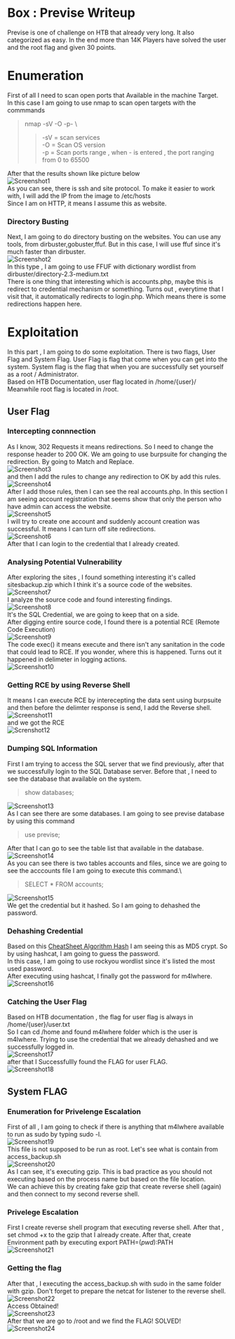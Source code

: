 # Box : Previse Writeup
Previse is one of challenge on HTB that already very long. It also categorized as easy. In the end more than 14K Players have solved the user and the root flag and given 30 points.
# Enumeration
First of all I need to scan open ports that Available in the machine Target.\
In this case I am going to use nmap to scan open targets with the commmands
> nmap -sV -O -p- <IP Targets> \
>> -sV = scan services\
>> -O = Scan OS version\
>> -p = Scan ports range , when - is entered , the port ranging from 0 to 65500
> 
After that the results shown like picture below\
![Screenshot1](https://i.imgur.com/mp7F7My.png)\
As you can see, there is ssh and site protocol. To make it easier to work with, I will add the IP from the image to /etc/hosts \
Since I am on HTTP, it means I assume this as website.
&nbsp;
### Directory Busting
Next, I am going to do directory busting on the websites. You can use any tools, from dirbuster,gobuster,ffuf. But in this case, I will use ffuf since it's much faster than dirbuster.\
![Screenshot2](https://i.imgur.com/4RzUNjw.png)\
In this type , I am going to use FFUF with dictionary wordlist from dirbuster/directory-2.3-medium.txt\
There is one thing that interesting which is accounts.php, maybe this is redirect to credential mechanism or something. Turns out , everytime that I visit that, it automatically redirects to login.php. Which means there is some redirections happen here.
# Exploitation
In this part , I am going to do some exploitation. There is two flags, User Flag and System Flag. User Flag is flag that come when you can get into the system. System flag is the flag that when you are successfully set yourself as a root / Administrator.\
Based on HTB Documentation, user flag located in /home/{user}/ \
Meanwhile root flag is located in /root.
## User Flag
### Intercepting connnection
As I know, 302 Requests it means redirections. So I need to change the response header to 200 OK. We am going to use burpsuite for changing the redirection. By going to Match and Replace.\
![Screenshot3](https://i.imgur.com/WGo57gg.png)\
and then I add the rules to change any redirection to OK by add this rules.\
![Screenshot4](https://i.imgur.com/nv68RF9.png)\
After I add those rules, then I can see the real accounts.php. In this section I am seeing account registration that seems show that only the person who have admin can access the website.\
![Screenshot5](https://i.imgur.com/VKhPxlK.png)\
I will try to create one account and suddenly account creation was successful. It means I can turn off site redirections.\
![Screenshot6](https://i.imgur.com/9IiPdvE.png)\
After that I can login to the credential that I already created.
&nbsp;
### Analysing Potential Vulnerability
After exploring the sites , I found something interesting it's called sitesbackup.zip which I think it's a source code of the websites.\
![Screenshot7](https://i.imgur.com/tJToyII.png)\
I analyze the source code and found interesting findings.\
![Screenshot8](https://i.imgur.com/KchJBRd.png)\
It's the SQL Credential, we are going to keep that on a side.\
After digging entire source code, I found there is a potential RCE (Remote Code Execution)\
![Screenshot9](https://i.imgur.com/a5Bdjw3.png)\
The code exec() it means execute and there isn't any sanitation in the code that could lead to RCE. If you wonder, where this is happened. Turns out it happened in delimeter in logging actions.\
![Screenshot10](https://i.imgur.com/0FMyiR3.png)
### Getting RCE by using Reverse Shell
It means I can execute RCE by interecepting the data sent using burpsuite and then before the delimter response is send, I add the Reverse shell.\
![Screenshot11](https://i.imgur.com/XAyG3TM.png)\
and we got the RCE\
![Screnshot12](https://i.imgur.com/P6zNXkz.png)
### Dumping SQL Information
First I am trying to access the SQL server that we find previously, after that we successfully login to the SQL Database server. Before that , I need to see the database that available on the system. 
> show databases;
> 
![Screenshot13](https://i.imgur.com/3mvczqT.png)\
As I can see there are some databases. I am going to see previse database by using this command
> use previse;
>
After that I can go to see the table list that available in the database.\
![Screenshot14](https://i.imgur.com/eo4ia7a.png)\
As you can see there is two tables accounts and files, since we are going to see the acccounts file I am going to execute this command.\
> SELECT * FROM accounts;
>
![Screenshot15](https://i.imgur.com/nGuoOqH.png)\
We get the credential but it hashed. So I am going to dehashed the password.
### Dehashing Credential
Based on this [CheatSheet Algorithm Hash](https://hashcat.net/wiki/doku.php?id=example_hashes) I am seeing this as MD5 crypt. So by using hashcat, I am going to guess the password.\
In this case, I am going to use rockyou wordlist since it's listed the most used password.\
After executing using hashcat, I finally got the password for m4lwhere.\
![Screenshot16](https://i.imgur.com/VoVd0BJ.png)
### Catching the User Flag
Based on HTB documentation , the flag for user flag is always in /home/{user}/user.txt \
So I can cd /home and found m4lwhere folder which is the user is m4lwhere. Trying to use the credential that we already dehashed and we successfully logged in.\
![Screenshot17](https://i.imgur.com/2VxuaX7.png)\
after that I Successfullly found the FLAG for user FLAG.\
![Screenshot18](https://i.imgur.com/hWOQ9gr.png)
## System FLAG
### Enumeration for Privelenge Escalation
First of all , I am going to check if there is anything that m4lwhere available to run as sudo by typing sudo -l.\
![Screenshot19](https://i.imgur.com/XSefgu1.png)\
This file is not supposed to be run as root. Let's see what is contain from access_backup.sh\
![Screenshot20](https://i.imgur.com/mvGwo8p.png)\
As I can see, it's executing gzip. This is bad practice as you should not executing based on the process name but based on the file location.\
We can achieve this by creating fake gzip that create reverse shell (again) and then connect to my second reverse shell.
### Privelege Escalation
First I create reverse shell program that executing reverse shell. After that , set chmod +x to the gzip that I already create. After that, create Environment path by executing export PATH=$(pwd):$PATH\
![Screenshot21](https://i.imgur.com/RkUQtrG.png)
### Getting the flag
After that , I executing the access_backup.sh with sudo in the same folder with gzip. Don't forget to prepare the netcat for listener to the reverse shell.\
![Screenshot22](https://i.imgur.com/d67Gaso.png)\
Access Obtained!\
![Screenshot23](https://i.imgur.com/JnnkCTK.png)\
After that we are go to /root and we find the FLAG! SOLVED!\
![Screenshot24](https://i.imgur.com/21CDAI5.png)
